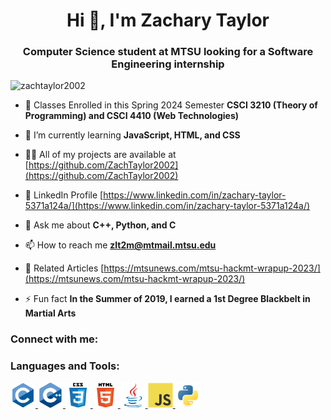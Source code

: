 <h1 align="center">Hi 👋, I'm Zachary Taylor</h1>
<h3 align="center">Computer Science student at MTSU looking for a Software Engineering internship</h3>

<p align="left"> <img src="https://komarev.com/ghpvc/?username=zachtaylor2002&label=Profile%20views&color=0e75b6&style=flat" alt="zachtaylor2002" /> </p>

- 🔭 Classes Enrolled in this Spring 2024 Semester **CSCI 3210 (Theory of Programming) and CSCI 4410 (Web Technologies)**

- 🌱 I’m currently learning **JavaScript, HTML, and CSS**

- 👨‍💻 All of my projects are available at [https://github.com/ZachTaylor2002](https://github.com/ZachTaylor2002)

- 📝 LinkedIn Profile [https://www.linkedin.com/in/zachary-taylor-5371a124a/](https://www.linkedin.com/in/zachary-taylor-5371a124a/)

- 💬 Ask me about **C++, Python, and C**

- 📫 How to reach me **zlt2m@mtmail.mtsu.edu**

- 📄 Related Articles [https://mtsunews.com/mtsu-hackmt-wrapup-2023/](https://mtsunews.com/mtsu-hackmt-wrapup-2023/)

- ⚡ Fun fact **In the Summer of 2019, I earned a 1st Degree Blackbelt in Martial Arts**

<h3 align="left">Connect with me:</h3>
<p align="left">
</p>

<h3 align="left">Languages and Tools:</h3>
<p align="left"> <a href="https://www.cprogramming.com/" target="_blank" rel="noreferrer"> <img src="https://raw.githubusercontent.com/devicons/devicon/master/icons/c/c-original.svg" alt="c" width="40" height="40"/> </a> <a href="https://www.w3schools.com/cpp/" target="_blank" rel="noreferrer"> <img src="https://raw.githubusercontent.com/devicons/devicon/master/icons/cplusplus/cplusplus-original.svg" alt="cplusplus" width="40" height="40"/> </a> <a href="https://www.w3schools.com/css/" target="_blank" rel="noreferrer"> <img src="https://raw.githubusercontent.com/devicons/devicon/master/icons/css3/css3-original-wordmark.svg" alt="css3" width="40" height="40"/> </a> <a href="https://www.w3.org/html/" target="_blank" rel="noreferrer"> <img src="https://raw.githubusercontent.com/devicons/devicon/master/icons/html5/html5-original-wordmark.svg" alt="html5" width="40" height="40"/> </a> <a href="https://www.java.com" target="_blank" rel="noreferrer"> <img src="https://raw.githubusercontent.com/devicons/devicon/master/icons/java/java-original.svg" alt="java" width="40" height="40"/> </a> <a href="https://developer.mozilla.org/en-US/docs/Web/JavaScript" target="_blank" rel="noreferrer"> <img src="https://raw.githubusercontent.com/devicons/devicon/master/icons/javascript/javascript-original.svg" alt="javascript" width="40" height="40"/> </a> <a href="https://www.python.org" target="_blank" rel="noreferrer"> <img src="https://raw.githubusercontent.com/devicons/devicon/master/icons/python/python-original.svg" alt="python" width="40" height="40"/> </a> </p>
